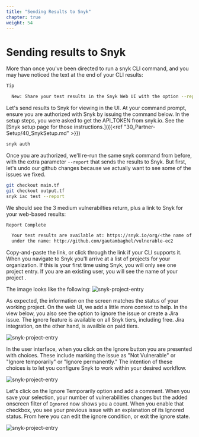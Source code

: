 ```yaml
---
title: "Sending Results to Snyk"
chapter: true
weight: 54
---
```


# Sending results to Snyk
More than once you've been directed to run a snyk CLI command, and you may have noticed the text at the end of your CLI results:

```bash
Tip

  New: Share your test results in the Snyk Web UI with the option --report
```
Let's send results to Snyk for viewing in the UI.  At your command prompt, ensure you are authorized with Snyk by issuing the command below.  In the setup steps, you were asked to get the API_TOKEN from snyk.io.  See the [Snyk setup page for those instructions.]({{<ref "30_Partner-Setup/40_SnykSetup.md" >}})

```bash
snyk auth
```

Once you are authorized, we'll re-run the same snyk command from before, with the extra parameter `--report` that sends the results to Snyk.  But first, let's undo our github changes because we actually want to see some of the issues we fixed.

```bash
git checkout main.tf
git checkout output.tf
snyk iac test --report
```

We should see the 3 medium vulnerabilties return, plus a link to Snyk for your web-based results:

```bash
Report Complete

  Your test results are available at: https://snyk.io/org/<the name of your organizatio>/projects
  under the name: http://github.com/gautambaghel/vulnerable-ec2
```

Copy-and-paste the link, or click through the link if your CLI supports it.  When you navigate to Snyk you'll arrive at a list of projects for your organization.  If this is your first time using Snyk, you will only see one project entry.  If you are an existing user, you will see the name of your project .

The image looks like the following:
![snyk-project-entry](/images/snyk-iac-project-entry.png)

As expected, the information on the screen matches the status of your working project.  On the web UI, we add a little more context to help.  In the view below, you also see the option to ignore the issue or create a Jira issue.  The ignore feature is available on all Snyk tiers, including free.  Jira integration, on the other hand, is availble on paid tiers.

![snyk-project-entry](/images/snyk-iac-issue-detail.png)

In the user interface, when you click on the Ignore button you are presented with choices.  These include marking the issue as "Not Vulnerable" or "Ignore temporarily" or "Ignore permanently."  The intention of these choices is to let you configure Snyk to work within your desired workflow. 

![snyk-project-entry](/images/snyk-iac-ignore-issue.png)

Let's click on the Ignore Temporarily option and add a comment.  When you save your selection, your number of vulnerabilities changes but the added onscreen filter of `Ignored` now shows you a count.  When you enable that checkbox, you see your previous issue with an explanation of its Ignored status.  From here you can edit the ignore condition, or exit the ignore state.

![snyk-project-entry](/images/snyk-iac-ignore-temporarily.png)



